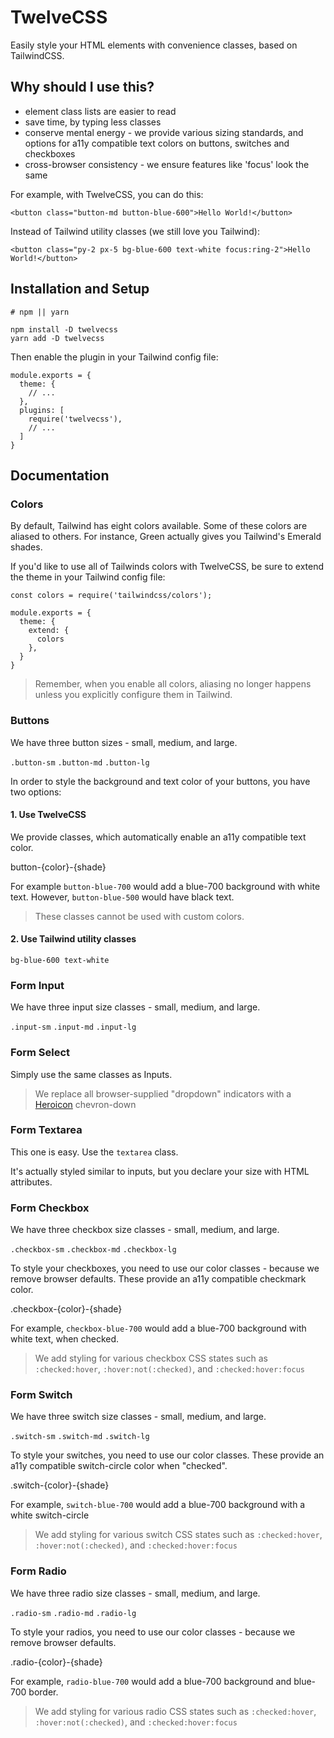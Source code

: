 # TwelveCSS

Easily style your HTML elements with convenience classes, based on TailwindCSS.

## Why should I use this?

- element class lists are easier to read
- save time, by typing less classes
- conserve mental energy - we provide various sizing standards, and options for a11y compatible text colors on buttons, switches and checkboxes
- cross-browser consistency - we ensure features like 'focus' look the same

For example, with TwelveCSS, you can do this:

```
<button class="button-md button-blue-600">Hello World!</button>
```

Instead of Tailwind utility classes (we still love you Tailwind):

```
<button class="py-2 px-5 bg-blue-600 text-white focus:ring-2">Hello World!</button>
```

## Installation and Setup

```
# npm || yarn

npm install -D twelvecss
yarn add -D twelvecss
```

Then enable the plugin in your Tailwind config file:

```
module.exports = {
  theme: {
    // ...
  },
  plugins: [
    require('twelvecss'),
    // ...
  ]
}
```

## Documentation

### Colors

By default, Tailwind has eight colors available. Some of these colors are aliased to others. For instance, Green actually gives you Tailwind's Emerald shades.

If you'd like to use all of Tailwinds colors with TwelveCSS, be sure to extend the theme in your Tailwind config file:

```
const colors = require('tailwindcss/colors');

module.exports = {
  theme: {
    extend: {
      colors
    },
  }
}
```

> Remember, when you enable all colors, aliasing no longer happens unless you explicitly configure them in Tailwind.

### Buttons

We have three button sizes - small, medium, and large.

`.button-sm`
`.button-md`
`.button-lg`

In order to style the background and text color of your buttons, you have two options:

#### 1. Use TwelveCSS

We provide classes, which automatically enable an a11y compatible text color.

button-{color}-{shade}

For example `button-blue-700` would add a blue-700 background with white text.
However, `button-blue-500` would have black text.

> These classes cannot be used with custom colors. 

#### 2. Use Tailwind utility classes

`bg-blue-600 text-white`

### Form Input

We have three input size classes - small, medium, and large.

`.input-sm`
`.input-md`
`.input-lg`

### Form Select

Simply use the same classes as Inputs.

> We replace all browser-supplied "dropdown" indicators with a [Heroicon](https://heroicons.com) chevron-down

### Form Textarea

This one is easy. Use the `textarea` class. 

It's actually styled similar to inputs, but you declare your size with HTML attributes.

### Form Checkbox

We have three checkbox size classes - small, medium, and large.

`.checkbox-sm`
`.checkbox-md`
`.checkbox-lg`

To style your checkboxes, you need to use our color classes - because we remove browser defaults. These provide an a11y compatible checkmark color.

.checkbox-{color}-{shade}

For example, `checkbox-blue-700` would add a blue-700 background with white text, when checked.

> We add styling for various checkbox CSS states such as `:checked:hover`, `:hover:not(:checked)`, and `:checked:hover:focus`

### Form Switch

We have three switch size classes - small, medium, and large.

`.switch-sm`
`.switch-md`
`.switch-lg`

To style your switches, you need to use our color classes. These provide an a11y compatible switch-circle color when "checked".

.switch-{color}-{shade}

For example, `switch-blue-700` would add a blue-700 background with a white switch-circle

> We add styling for various switch CSS states such as `:checked:hover`, `:hover:not(:checked)`, and `:checked:hover:focus`

### Form Radio

We have three radio size classes - small, medium, and large.

`.radio-sm`
`.radio-md`
`.radio-lg`

To style your radios, you need to use our color classes - because we remove browser defaults.

.radio-{color}-{shade}

For example, `radio-blue-700` would add a blue-700 background and blue-700 border.

> We add styling for various radio CSS states such as `:checked:hover`, `:hover:not(:checked)`, and `:checked:hover:focus`

